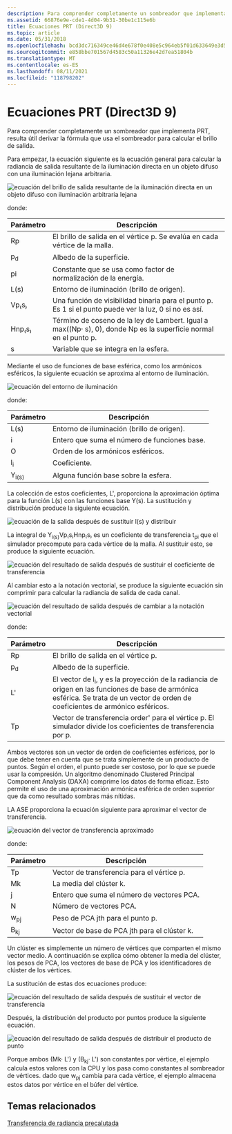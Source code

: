 ```yaml
---
description: Para comprender completamente un sombreador que implementa PRT, resulta útil derivar la fórmula que usa el sombreador para calcular el brillo de salida.
ms.assetid: 66876e9e-cde1-4d04-9b31-30be1c115e6b
title: Ecuaciones PRT (Direct3D 9)
ms.topic: article
ms.date: 05/31/2018
ms.openlocfilehash: bcd3dc716349ce46d4e678f0e408e5c964eb5f01d633649e3d512db6115c0267
ms.sourcegitcommit: e858bbe701567d4583c50a11326e42d7ea51804b
ms.translationtype: MT
ms.contentlocale: es-ES
ms.lasthandoff: 08/11/2021
ms.locfileid: "118798202"
---
```

# <a name="prt-equations-direct3d-9"></a>Ecuaciones PRT (Direct3D 9)

Para comprender completamente un sombreador que implementa PRT, resulta útil derivar la fórmula que usa el sombreador para calcular el brillo de salida.

Para empezar, la ecuación siguiente es la ecuación general para calcular la radiancia de salida resultante de la iluminación directa en un objeto difuso con una iluminación lejana arbitraria.

![ecuación del brillo de salida resultante de la iluminación directa en un objeto difuso con iluminación arbitraria lejana](images/prt-theory-eq1.png)

donde:



| Parámetro     | Descripción                                                                                             |
|---------------|---------------------------------------------------------------------------------------------------------|
| Rp            | El brillo de salida en el vértice p. Se evalúa en cada vértice de la malla.                                   |
| p<sub>d</sub> | Albedo de la superficie.                                                                              |
| pi            | Constante que se usa como factor de normalización de la energía.                                        |
| L(s)          | Entorno de iluminación (brillo de origen).                                                             |
| Vp₍s₎         | Una función de visibilidad binaria para el punto p. Es 1 si el punto puede ver la luz, 0 si no es así.             |
| Hnp₍s₎        | Término de coseno de la ley de Lambert. Igual a max((Np· s), 0), donde Np es la superficie normal en el punto p. |
| s             | Variable que se integra en la esfera.                                                           |



 

Mediante el uso de funciones de base esférica, como los armónicos esféricos, la siguiente ecuación se aproxima al entorno de iluminación.

![ecuación del entorno de iluminación](images/prt-theory-eq2.png)

donde:



| Parámetro        | Descripción                                              |
|------------------|----------------------------------------------------------|
| L(s)             | Entorno de iluminación (brillo de origen).              |
| i                | Entero que suma el número de funciones base. |
| O                | Orden de los armónicos esféricos.                        |
| l<sub>i</sub>    | Coeficiente.                                           |
| Y<sub>i(s)</sub> | Alguna función base sobre la esfera.                     |



 

La colección de estos coeficientes, L', proporciona la aproximación óptima para la función L(s) con las funciones base Y(s). La sustitución y distribución produce la siguiente ecuación.

![ecuación de la salida después de sustituir l(s) y distribuir](images/prt-theory-eq3.png)

La integral de Y<sub>i(s)</sub>Vp₍s₎Hnp₍s₎ es un coeficiente de transferencia t<sub>pi</sub> que el simulador precompute para cada vértice de la malla. Al sustituir esto, se produce la siguiente ecuación.

![ecuación del resultado de salida después de sustituir el coeficiente de transferencia](images/prt-theory-eq4.png)

Al cambiar esto a la notación vectorial, se produce la siguiente ecuación sin comprimir para calcular la radiancia de salida de cada canal.

![ecuación del resultado de salida después de cambiar a la notación vectorial](images/prt-theory-eq5.png)

donde:



| Parámetro     | Descripción                                                                                                                                                                         |
|---------------|-------------------------------------------------------------------------------------------------------------------------------------------------------------------------------------|
| Rp            | El brillo de salida en el vértice p.                                                                                                                                                      |
| p<sub>d</sub> | Albedo de la superficie.                                                                                                                                                          |
| L'            | El vector de l<sub>i</sub>, y es la proyección de la radiancia de origen en las funciones de base de armónica esférica. Se trata de un vector de orden de coeficientes de armónico esféricos. |
| Tp            | Vector de transferencia order' para el vértice p. El simulador divide los coeficientes de transferencia por p.                                                                                       |



 

Ambos vectores son un vector de orden de coeficientes esféricos, por lo que debe tener en cuenta que se trata simplemente de un producto de puntos. Según el orden, el punto puede ser costoso, por lo que se puede usar la compresión. Un algoritmo denominado Clustered Principal Component Analysis (DAXA) comprime los datos de forma eficaz. Esto permite el uso de una aproximación armónica esférica de orden superior que da como resultado sombras más nítidas.

LA ASE proporciona la ecuación siguiente para aproximar el vector de transferencia.

![ecuación del vector de transferencia aproximado](images/prt-theory-eq6.png)

donde:



| Parámetro      | Descripción                                          |
|----------------|------------------------------------------------------|
| Tp             | Vector de transferencia para el vértice p.                    |
| Mk             | La media del clúster k.                              |
| j              | Entero que suma el número de vectores PCA. |
| N              | Número de vectores PCA.                           |
| w<sub>pj</sub> | Peso de PCA jth para el punto p.                      |
| B<sub>kj</sub> | Vector de base de PCA jth para el clúster k.              |



 

Un clúster es simplemente un número de vértices que comparten el mismo vector medio. A continuación se explica cómo obtener la media del clúster, los pesos de PCA, los vectores de base de PCA y los identificadores de clúster de los vértices.

La sustitución de estas dos ecuaciones produce:

![ecuación del resultado de salida después de sustituir el vector de transferencia](images/prt-theory-eq7.png)

Después, la distribución del producto por puntos produce la siguiente ecuación.

![ecuación del resultado de salida después de distribuir el producto de punto](images/prt-theory-eq8.png)

Porque ambos (Mk· L') y (B<sub>kj</sub>· L') son constantes por vértice, el ejemplo calcula estos valores con la CPU y los pasa como constantes al sombreador de vértices. dado que w<sub>pj</sub> cambia para cada vértice, el ejemplo almacena estos datos por vértice en el búfer del vértice.

## <a name="related-topics"></a>Temas relacionados

<dl> <dt>

[Transferencia de radiancia precalutada](precomputed-radiance-transfer.md)
</dt> </dl>

 

 



